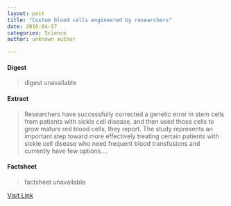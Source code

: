 ```yaml
---
layout: post
title: "Custom blood cells engineered by researchers"
date: 2016-04-17
categories: Science
author: unknown author

---
```



#### Digest
>digest unavailable

#### Extract
>Researchers have successfully corrected a genetic error in stem cells from patients with sickle cell disease, and then used those cells to grow mature red blood cells, they report. The study represents an important step toward more effectively treating certain patients with sickle cell disease who need frequent blood transfusions and currently have few options....

#### Factsheet
>factsheet unavailable

[Visit Link](http://feeds.sciencedaily.com/~r/sciencedaily/~3/uS_0piKgDlQ/150310123016.htm)


